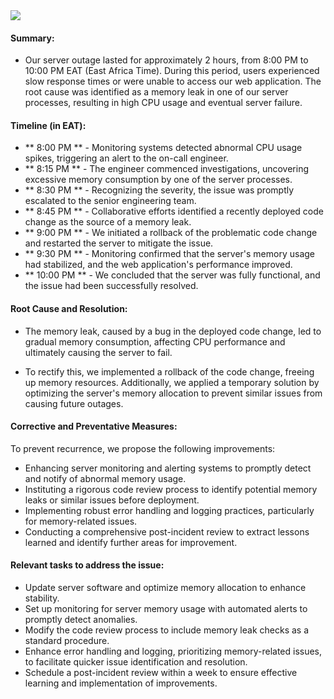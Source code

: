 <img src="#">

#### Summary:
- Our server outage lasted for approximately 2 hours, from 8:00 PM to 10:00 PM EAT (East Africa Time). During this period, users experienced slow response times or were unable to access our web application. The root cause was identified as a memory leak in one of our server processes, resulting in high CPU usage and eventual server failure.

#### Timeline (in EAT):
- ** 8:00 PM ** - Monitoring systems detected abnormal CPU usage spikes, triggering an alert to the on-call engineer.<br>
- ** 8:15 PM ** - The engineer commenced investigations, uncovering excessive memory consumption by one of the server processes.<br>
- ** 8:30 PM ** - Recognizing the severity, the issue was promptly escalated to the senior engineering team.<br>
- ** 8:45 PM ** - Collaborative efforts identified a recently deployed code change as the source of a memory leak.<br>
- ** 9:00 PM ** - We initiated a rollback of the problematic code change and restarted the server to mitigate the issue.<br>
- ** 9:30 PM ** - Monitoring confirmed that the server's memory usage had stabilized, and the web application's performance improved.<br>
- ** 10:00 PM ** - We concluded that the server was fully functional, and the issue had been successfully resolved.<br>

#### Root Cause and Resolution:
- The memory leak, caused by a bug in the deployed code change, led to gradual memory consumption, affecting CPU performance and ultimately causing the server to fail.<br>

- To rectify this, we implemented a rollback of the code change, freeing up memory resources. Additionally, we applied a temporary solution by optimizing the server's memory allocation to prevent similar issues from causing future outages.

#### Corrective and Preventative Measures:
To prevent recurrence, we propose the following improvements:<br>

- Enhancing server monitoring and alerting systems to promptly detect and notify of abnormal memory usage.<br>
- Instituting a rigorous code review process to identify potential memory leaks or similar issues before deployment.<br>
- Implementing robust error handling and logging practices, particularly for memory-related issues.<br>
- Conducting a comprehensive post-incident review to extract lessons learned and identify further areas for improvement.<br>

#### Relevant tasks to address the issue:

- Update server software and optimize memory allocation to enhance stability.
- Set up monitoring for server memory usage with automated alerts to promptly detect anomalies.<br>
- Modify the code review process to include memory leak checks as a standard procedure.<br>
- Enhance error handling and logging, prioritizing memory-related issues, to facilitate quicker issue identification and resolution.<br>
- Schedule a post-incident review within a week to ensure effective learning and implementation of improvements.
